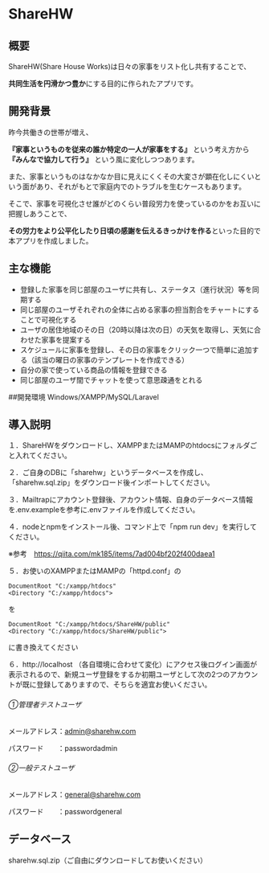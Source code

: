 # ShareHW
## 概要
ShareHW(Share House Works)は日々の家事をリスト化し共有することで、

**共同生活を円滑かつ豊か**にする目的に作られたアプリです。

## 開発背景
昨今共働きの世帯が増え、

**『家事というものを従来の誰か特定の一人が家事をする』** という考え方から **『みんなで協力して行う』** という風に変化しつつあります。

また、家事というものはなかなか目に見えにくくその大変さが顕在化しにくいという面があり、それがもとで家庭内でのトラブルを生むケースもあります。

そこで、家事を可視化させ誰がどのくらい普段労力を使っているのかをお互いに把握しあうことで、

**その労力をより公平化したり日頃の感謝を伝えるきっかけを作る**といった目的で本アプリを作成しました。

## 主な機能
- 登録した家事を同じ部屋のユーザに共有し、ステータス（進行状況）等を同期する
- 同じ部屋のユーザそれぞれの全体に占める家事の担当割合をチャートにすることで可視化する
- ユーザの居住地域のその日（20時以降は次の日）の天気を取得し、天気に合わせた家事を提案する
- スケジュールに家事を登録し、その日の家事をクリック一つで簡単に追加する（該当の曜日の家事のテンプレートを作成できる）
- 自分の家で使っている商品の情報を登録できる
- 同じ部屋のユーザ間でチャットを使って意思疎通をとれる

##開発環境
Windows/XAMPP/MySQL/Laravel

## 導入説明
１．ShareHWをダウンロードし、XAMPPまたはMAMPのhtdocsにフォルダごと入れてください。

２．ご自身のDBに「sharehw」というデータベースを作成し、「sharehw.sql.zip」をダウンロード後インポートしてください。

３．Mailtrapにアカウント登録後、アカウント情報、自身のデータベース情報を.env.exampleを参考に.envファイルを作成してください。

４．nodeとnpmをインストール後、コマンド上で「npm run dev」を実行してください。

※参考　https://qiita.com/mk185/items/7ad004bf202f400daea1

５．お使いのXAMPPまたはMAMPの「httpd.conf」の
```
DocumentRoot "C:/xampp/htdocs"
<Directory "C:/xampp/htdocs">
```

を


```
DocumentRoot "C:/xampp/htdocs/ShareHW/public"
<Directory "C:/xampp/htdocs/ShareHW/public">
```

に書き換えてください


６．http://localhost （各自環境に合わせて変化）にアクセス後ログイン画面が表示されるので、新規ユーザ登録をするか初期ユーザとして次の2つのアカウントが既に登録してありますので、そちらを適宜お使いください。

###### ①管理者テストユーザ

メールアドレス：admin@sharehw.com

パスワード　　：passwordadmin

###### ②一般テストユーザ

メールアドレス：general@sharehw.com

パスワード　　：passwordgeneral

## データベース
sharehw.sql.zip（ご自由にダウンロードしてお使いください）
